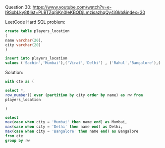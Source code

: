Question 30:
https://www.youtube.com/watch?v=e-I9SxbLky8&list=PLBTZqjSKn0IeKBQDjLmzisazhqQy4iGkb&index=30

LeetCode Hard SQL problem:

```sql
create table players_location
(
name varchar(20),
city varchar(20)
)

insert into players_location
values ('Sachin','Mumbai'),('Virat','Delhi') , ('Rahul','Bangalore'),('Rohit','Mumbai'),('Mayank','Bangalore');
```


Solution:

```sql
with cte as (

select *,
row_number() over (partition by city order by name) as rw from
players_location

)

select
max(case when city = 'Mumbai' then name end) as Mumbai,
max(case when city = 'Delhi' then name end) as Delhi,
max(case when city = 'Bangalore' then name end) as Bangalore
from cte
group by rw
```